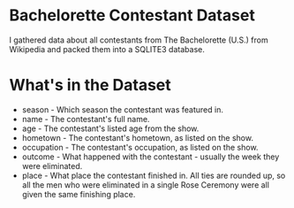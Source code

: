 # Bachelorette Contestant Dataset
I gathered data about all contestants from The Bachelorette (U.S.) from Wikipedia and packed them into a SQLITE3 database.

# What's in the Dataset
- season - Which season the contestant was featured in.
- name - The contestant's full name.
- age - The contestant's listed age from the show.
- hometown - The contestant's hometown, as listed on the show.
- occupation - The contestant's occupation, as listed on the show.
- outcome - What happened with the contestant - usually the week they were eliminated.
- place - What place the contestant finished in. All ties are rounded up, so all the men who were eliminated in a single Rose Ceremony were all given the same finishing place.